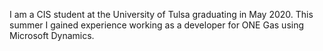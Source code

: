 I am a CIS student at the University of Tulsa graduating in May 2020. This summer I gained experience working as a developer for ONE Gas using Microsoft Dynamics.
